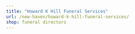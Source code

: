 ```yaml
---
title: "Howard K Hill Funeral Services"
url: /new-haven/howard-k-hill-funeral-services/
shop: funeral directors
---
```

